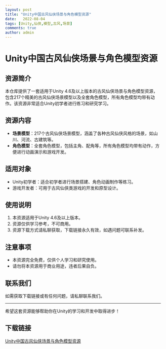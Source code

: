 ```yaml
---
layout: post
title: "Unity中国古风仙侠场景与角色模型资源"
date:   2022-08-04
tags: [Unity,仙侠,模型,古风,场景]
comments: true
author: admin
---
```

# Unity中国古风仙侠场景与角色模型资源

## 资源简介
本仓库提供了一套适用于Unity 4.6及以上版本的古风仙侠场景与角色模型资源，包含217个精美的古风仙侠场景模型以及全套角色模型，所有角色模型均带有动作。该资源非常适合Unity初学者进行练习和研究学习。

## 资源内容
- **场景模型**：217个古风仙侠场景模型，涵盖了各种古风仙侠风格的场景，如山川、河流、古建筑等。
- **角色模型**：全套角色模型，包括主角、配角等，所有角色模型均带有动作，方便进行动画演示和游戏开发。

## 适用对象
- Unity初学者：适合初学者进行场景搭建、角色动画制作等练习。
- 游戏开发者：可用于古风仙侠类游戏的开发和原型设计。

## 使用说明
1. 本资源适用于Unity 4.6及以上版本。
2. 资源仅供学习参考，不可商用。
3. 资源下载方式请私聊获取，下载链接永久有效，如遇问题可联系补发。

## 注意事项
- 本资源完全免费，仅供个人学习和研究使用。
- 请勿将本资源用于商业用途，违者后果自负。

## 联系我们
如需获取下载链接或有任何问题，请私聊联系我们。

---

希望这套资源能够帮助你在Unity的学习和开发中取得进步！

## 下载链接

[Unity中国古风仙侠场景与角色模型资源](https://pan.quark.cn/s/9cf2852da98d)